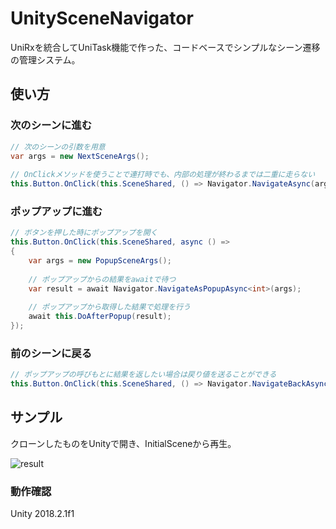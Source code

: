 # UnitySceneNavigator

UniRxを統合してUniTask機能で作った、コードベースでシンプルなシーン遷移の管理システム。

## 使い方

### 次のシーンに進む
```cs
// 次のシーンの引数を用意
var args = new NextSceneArgs();
    
// OnClickメソッドを使うことで連打時でも、内部の処理が終わるまでは二重に走らない
this.Button.OnClick(this.SceneShared, () => Navigator.NavigateAsync(args));
```

### ポップアップに進む
```cs
// ボタンを押した時にポップアップを開く
this.Button.OnClick(this.SceneShared, async () =>
{
    var args = new PopupSceneArgs();
    
    // ポップアップからの結果をawaitで待つ
    var result = await Navigator.NavigateAsPopupAsync<int>(args);
    
    // ポップアップから取得した結果で処理を行う
    await this.DoAfterPopup(result);
});
```

### 前のシーンに戻る
```cs
// ポップアップの呼びもとに結果を返したい場合は戻り値を送ることができる
this.Button.OnClick(this.SceneShared, () => Navigator.NavigateBackAsync(100));
```

## サンプル

クローンしたものをUnityで開き、InitialSceneから再生。

![result](https://github.com/yKimisaki/SceneNavigator/blob/media/SamleMovie.gif)

### 動作確認
Unity 2018.2.1f1
